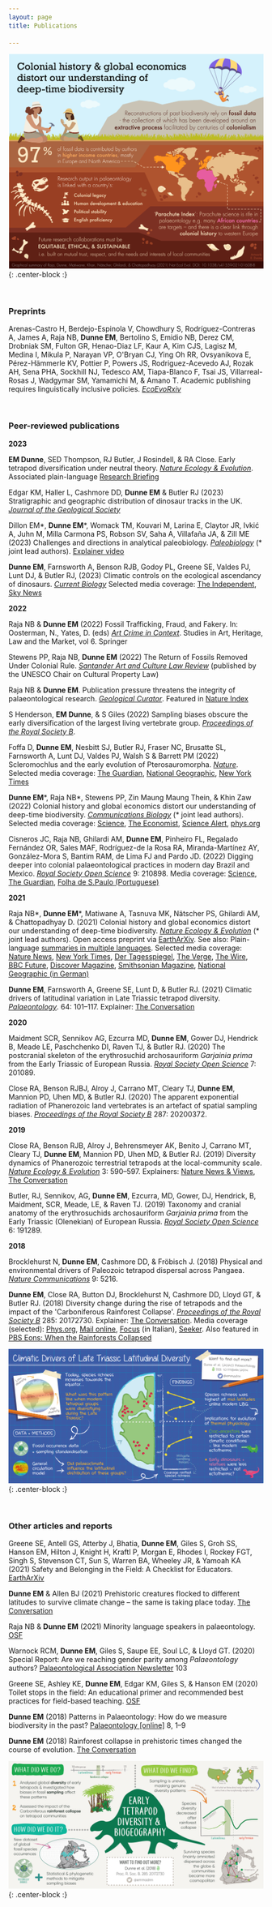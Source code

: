 ```yaml
---
layout: page
title: Publications

---
```


![RajaDunneetalNatEcolEvol2021](/assets/img/graphic_NEE_2021.png){: .center-block :}


<br/>

### Preprints

Arenas-Castro H, Berdejo-Espinola V, Chowdhury S, Rodríguez-Contreras A, James A, Raja NB, **Dunne EM**, Bertolino S, Emidio NB, Derez CM, Drobniak SM, Fulton GR, Henao-Diaz LF, Kaur A, Kim CJS, Lagisz M, Medina I, Mikula P, Narayan VP, O'Bryan CJ, Ying Oh RR, Ovsyanikova E, Pérez-Hämmerle KV, Pottier P, Powers JS, Rodriguez-Acevedo AJ, Rozak AH, Sena PHA, Sockhill NJ, Tedesco AM, Tiapa-Blanco F, Tsai JS, Villarreal-Rosas J, Wadgymar SM, Yamamichi M, & Amano T. Academic publishing requires linguistically inclusive policies. [*EcoEvoRxiv*](https://ecoevorxiv.org/repository/view/5475/)


<br/>

### Peer-reviewed publications


**2023**

**EM Dunne**, SED Thompson, RJ Butler, J Rosindell, & RA Close. Early tetrapod diversification under neutral theory. [*Nature Ecology & Evolution*](https://www.nature.com/articles/s41559-023-02128-3). Associated plain-language [Research Briefing](https://www.nature.com/articles/s41559-023-02138-1)


Edgar KM, Haller L, Cashmore DD, **Dunne EM** & Butler RJ (2023) Stratigraphic and geographic distribution of dinosaur tracks in the UK. [*Journal of the Geological Society*](https://doi.org/10.1144/jgs2023-003) 


Dillon EM\*, **Dunne EM**\*, Womack TM, Kouvari M, Larina E, Claytor JR, Ivkić A, Juhn M, Milla Carmona PS, Robson SV, Saha A, Villafaña JA, & Zill ME (2023) Challenges and directions in analytical paleobiology. [*Paleobiology*](https://doi.org/10.1017/pab.2023.3) (\* joint lead authors). [Explainer video](https://www.youtube.com/watch?v=0jnxVGT3DaM&ab_channel=MirantaKouvari)


**Dunne EM**, Farnsworth A, Benson RJB, Godoy PL, Greene SE, Valdes PJ, Lunt DJ, & Butler RJ, (2023) Climatic controls on the ecological ascendancy of dinosaurs. [*Current Biology*](https://doi.org/10.1016/j.cub.2022.11.064)
Selected media coverage: [The Independent](https://www.independent.co.uk/climate-change/dinosaurs-climate-change-b2246503.html), [Sky News](https://news.sky.com/story/life-finds-a-way-how-climate-change-helped-dinosaur-success-story-12769423)



**2022**


Raja NB & **Dunne EM** (2022) Fossil Trafficking, Fraud, and Fakery. In: Oosterman, N., Yates, D. (eds) [*Art Crime in Context*](https://doi.org/10.1007/978-3-031-14084-6_5). Studies in Art, Heritage, Law and the Market, vol 6. Springer


Stewens PP, Raja NB, **Dunne EM** (2022) The Return of Fossils Removed Under Colonial Rule. [*Santander Art and Culture Law Review*](https://www.ejournals.eu/SAACLR/2022/2-2022/art/22616) (published by the UNESCO Chair on Cultural Property Law)


Raja NB & **Dunne EM**. Publication pressure threatens the integrity of palaeontological research. [*Geological Curator*](https://eartharxiv.org/repository/view/2414/). 
Featured in [Nature Index](https://www.nature.com/articles/d41586-022-03745-x)


S Henderson, **EM Dunne**, & S Giles (2022) Sampling biases obscure the early diversification of the largest living vertebrate group. [*Proceedings of the Royal Society B*](https://royalsocietypublishing.org/doi/10.1098/rspb.2022.0916).


Foffa D, **Dunne EM**, Nesbitt SJ, Butler RJ, Fraser NC, Brusatte SL, Farnsworth A, Lunt DJ, Valdes PJ, Walsh S & Barrett PM (2022) Scleromochlus and the early evolution of
Pterosauromorpha. [*Nature*](https://doi.org/10.1038/s41586-022-05284-x).
Selected media coverage: [The Guardian](https://www.theguardian.com/science/2022/oct/05/scleromochlus-taylori-reptile-unearthed-scotland-related-pterosaurs), [National Geographic](https://www.nationalgeographic.co.uk/science-and-technology/2022/10/230-million-year-old-mystery-fossil-sheds-light-on-origins-of-pterosaurs), [New York Times](https://www.nytimes.com/2022/10/05/science/pterosaurs-reptiles-wings.html)


 **Dunne EM**\*, Raja NB\*, Stewens PP, Zin Maung Maung Thein, & Khin Zaw (2022) Colonial history and global economics distort our understanding of deep-time biodiversity. [*Communications Biology*](https://www.nature.com/articles/s42003-022-03847-2) (\* joint lead authors). 
Selected media coverage: [Science](hhttps://www.science.org/content/article/violent-conflict-myanmar-linked-boom-fossil-amber-research-study-claims), [The Economist](https://www.economist.com/graphic-detail/2022/09/22/research-on-amber-from-a-war-torn-part-of-myanmar-is-surging?utm_medium=social-media.content.np&utm_source=twitter&utm_campaign=editorial-social&utm_content=discovery.content&%3Ffsrc%3Dscn%2F=tw%2Fdc), [Science Alert](https://www.sciencealert.com/the-wondrous-beauty-of-myanmar-amber-hides-a-very-dark-secret), [phys.org](https://phys.org/news/2022-10-analysis-myanmar-amber-fossils-explicit.html)


Cisneros JC, Raja NB, Ghilardi AM, **Dunne EM**, Pinheiro FL, Regalado Fernández OR, Sales MAF, Rodríguez-de la Rosa RA, Miranda-Martínez AY, González-Mora S, Bantim RAM, de Lima FJ and Pardo JD. (2022) Digging deeper into colonial palaeontological practices in modern day Brazil and Mexico. [*Royal Society Open Science*](https://royalsocietypublishing.org/doi/10.1098/rsos.210898) 9: 210898.
Media coverage: [Science](https://www.science.org/content/article/institutions-global-north-hoard-fossils-brazil-study-says), [The Guardian](https://www.theguardian.com/uk-news/2022/mar/02/paleontology-a-hotbed-of-unethical-practices-rooted-in-colonialism-say-scientists), [Folha de S.Paulo (Portuguese)](https://www1.folha.uol.com.br/ciencia/2022/03/paleopirataria-faz-estrangeiros-dominarem-trabalhos-sobre-fosseis-brasileiros-diz-artigo.shtml)


**2021**

Raja NB\*, **Dunne EM**\*, Matiwane A, Tasnuva MK, Nätscher PS, Ghilardi AM, & Chattopadhyay D. (2021) Colonial history and global economics distort our understanding of deep-time biodiversity. [*Nature Ecology & Evolution*](https://www.nature.com/articles/s41559-021-01608-8) (\* joint lead authors). Open access preprint via [EarthArXiv](https://eartharxiv.org/repository/view/2472/).
See also: Plain-language [summaries in multiple languages](https://osf.io/bptqf/).
Selected media coverage: [Nature News](https://www.nature.com/articles/d41586-022-00034-5), [New York Times](https://www.nytimes.com/2021/03/22/science/dinosaurs-fossils-colonialism.html), [Der Tagesspiegel](https://m.tagesspiegel.de/wissen/schwarzmarkt-faelschungen-und-vorwuerfe-fossilienforschung-in-schwierigkeiten/27549240.html), [The Verge](https://www.theverge.com/2022/1/4/22865758/decolonizing-earth-sciences-paleontology-fossil-record), [The Wire](https://science.thewire.in/the-sciences/parachute-science-palaeontology-european-colonialism-indian-scientists/), [BBC Future](https://www.bbc.com/future/article/20220113-why-indias-fossil-wealth-has-remained-hidden), [Discover Magazine](https://www.discovermagazine.com/the-sciences/new-data-expose-colonialism-in-paleontology), [Smithsonian Magazine](https://www.smithsonianmag.com/science-nature/why-smuggled-fossils-are-hurting-paleontology-180979480/), [National Geographic (in German)](https://www.nationalgeographic.de/geschichte-und-kultur/2022/01/palaeontologie-herrscht-in-der-forschung-kolonialzeit-kolonialismus)


**Dunne EM**, Farnsworth A, Greene SE, Lunt D, & Butler RJ. (2021) Climatic drivers of latitudinal variation in Late Triassic tetrapod diversity. [*Palaeontology*](https://onlinelibrary.wiley.com/doi/full/10.1111/pala.12514). 64: 101–117. Explainer: 
[The Conversation](https://theconversation.com/prehistoric-creatures-flocked-to-different-latitudes-to-survive-climate-change-the-same-is-taking-place-today-163309)



**2020**

Maidment SCR, Sennikov AG, Ezcurra MD, **Dunne EM**, Gower DJ, Hendrick B, Meade LE, Paschchenko DI, Raven TJ, & Butler RJ. (2020) The postcranial skeleton of the erythrosuchid archosauriform *Garjainia prima* from the Early Triassic of European Russia. [*Royal Society Open Science*](https://royalsocietypublishing.org/doi/full/10.1098/rsos.201089) 7: 201089.

Close RA, Benson RJBJ, Alroy J, Carrano MT, Cleary TJ, **Dunne EM**, Mannion PD, Uhen MD, & Butler RJ. (2020) The apparent exponential radiation of Phanerozoic land vertebrates is an artefact of spatial sampling biases. [*Proceedings of the Royal Society B*](https://royalsocietypublishing.org/doi/10.1098/rspb.2020.0372) 287: 20200372.


**2019**

Close RA, Benson RJB, Alroy J, Behrensmeyer AK, Benito J, Carrano MT, Cleary TJ, **Dunne EM**, Mannion PD, Uhen MD, & Butler RJ. (2019) Diversity dynamics of Phanerozoic terrestrial tetrapods at the local-community scale. [*Nature Ecology & Evolution*](https://www.nature.com/articles/s41559-019-0811-8) 3: 590–597. 
Explainers: 
[Nature News & Views](https://www.nature.com/articles/s41559-019-0863-9), [The Conversation](https://theconversation.com/land-animal-diversity-was-stable-for-millions-of-years-before-humans-came-along-new-study-111855?)

Butler, RJ, Sennikov, AG, **Dunne EM**, Ezcurra, MD, Gower, DJ, Hendrick, B, Maidment, SCR, Meade, LE, & Raven TJ. (2019) Taxonomy and cranial anatomy of the erythrosuchids archosauriform *Garjainia prima* from the Early Triassic (Olenekian) of European Russia. [*Royal Society Open Science*](https://royalsocietypublishing.org/doi/10.1098/rsos.191289) 6: 191289. 


**2018**

Brocklehurst N, **Dunne EM**, Cashmore DD, & Fröbisch J. (2018) Physical and environmental drivers of Paleozoic tetrapod dispersal across Pangaea. [*Nature Communications*](https://www.nature.com/articles/s41467-018-07623-x) 9: 5216. 

**Dunne EM**, Close RA, Button DJ, Brocklehurst N, Cashmore DD, Lloyd GT, & Butler RJ. (2018) Diversity change during the rise of tetrapods and the impact of the 'Carboniferous Rainforest Collapse'. [*Proceedings of the Royal Society B*](https://royalsocietypublishing.org/doi/10.1098/rspb.2017.2730) 285: 20172730. 
Explainer: [The Conversation](https://theconversation.com/rainforest-collapse-in-prehistoric-times-changed-the-course-of-evolution-91289). 
Media coverage (selected): [Phys.org](https://phys.org/news/2018-02-rainforest-collapse-million-years-impacted.html), [Mail online](https://www.dailymail.co.uk/sciencetech/article-5364737/Climate-change-307-million-years-ago-determined-future.html), [Focus](https://www.focus.it/ambiente/natura/foresta-pluviale-evoluzione-di-rettili-e-mammiferi) (in Italian), [Seeker](https://www.seeker.com/earth-conservation/prehistoric-rainforest-collapse-dramatically-changed-the-course-of-evolution). Also featured in [PBS Eons: When the Rainforests Collapsed](https://www.youtube.com/watch?v=sFHTA8dKceI)


![DunneetalPalaeontology2020](/assets/img/graphic_Palaeo_2020.png){: .center-block :}


<br/>

### Other articles and reports


Greene SE, Antell GS, Atterby J, Bhatia, **Dunne EM**, Giles S, Groh SS, Hanson EM, Hilton J, Knight H, Kraftl P, Morgan E, Rhodes I, Rockey FGT, Singh S, Stevenson CT, Sun S, Warren BA, Wheeley JR, & Yamoah KA (2021) Safety and Belonging in the Field: A Checklist for Educators. [EarthArXiv](https://eartharxiv.org/repository/view/2607/)

**Dunne EM** & Allen BJ (2021) Prehistoric creatures flocked to different latitudes to survive climate change – the same is taking place today. [The Conversation](https://theconversation.com/prehistoric-creatures-flocked-to-different-latitudes-to-survive-climate-change-the-same-is-taking-place-today-163309)

Raja NB & **Dunne EM** (2021) Minority language speakers in palaeontology. [OSF](https://osf.io/nzjre)

Warnock RCM, **Dunne EM**, Giles S, Saupe EE, Soul LC, & Lloyd GT. (2020) Special Report: Are we reaching gender parity among *Palaeontology* authors? [Palaeontological Association Newsletter](https://www.palass.org/publications/newsletter/spotlight-diversity/special-report-are-we-reaching-gender-parity-among-palaeontology-authors) 103

Greene SE, Ashley KE, **Dunne EM**, Edgar KM, Giles S, & Hanson EM (2020) Toilet stops in the field: An educational primer and recommended best practices for field-based teaching. [OSF](https://osf.io/gnhj2/)

**Dunne EM** (2018) Patterns in Palaeontology: How do we measure biodiversity in the past? [Palaeontology [online]](https://www.palaeontologyonline.com/articles/2018/patterns-in-palaeontology-how-do-we-measure-biodiversity-in-the-past/) 8, 1–9 

**Dunne EM** (2018) Rainforest collapse in prehistoric times changed the course of evolution. [The Conversation](https://theconversation.com/rainforest-collapse-in-prehistoric-times-changed-the-course-of-evolution-91289)


![DunneetalProcB2018](/assets/img/graphic_ProcB_2018.jpg){: .center-block :}

